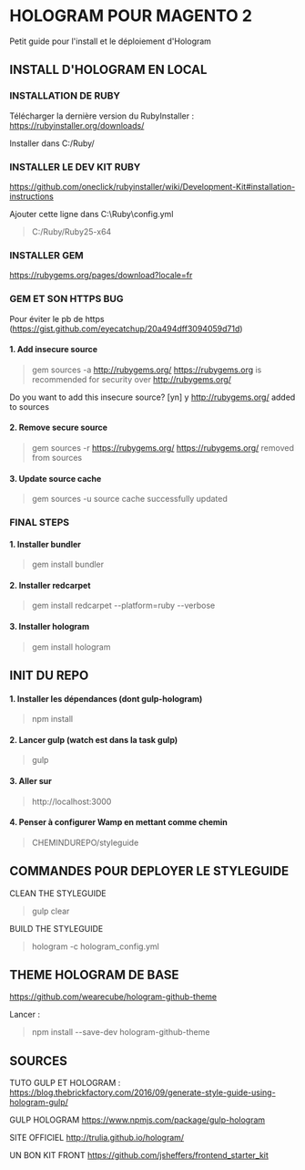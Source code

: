 # HOLOGRAM POUR MAGENTO 2

Petit guide pour l'install et le déploiement d'Hologram

## INSTALL D'HOLOGRAM EN LOCAL

### INSTALLATION DE RUBY

Télécharger la dernière version du RubyInstaller : 
https://rubyinstaller.org/downloads/

Installer dans C:/Ruby/

### INSTALLER LE DEV KIT RUBY

https://github.com/oneclick/rubyinstaller/wiki/Development-Kit#installation-instructions

Ajouter cette ligne dans C:\Ruby\config.yml
> C:/Ruby/Ruby25-x64

### INSTALLER GEM
https://rubygems.org/pages/download?locale=fr

### GEM ET SON HTTPS BUG
Pour éviter le pb de https
(https://gist.github.com/eyecatchup/20a494dff3094059d71d)

#### 1. Add insecure source
> gem sources -a http://rubygems.org/
https://rubygems.org is recommended for security over http://rubygems.org/

Do you want to add this insecure source? [yn]  y
http://rubygems.org/ added to sources

#### 2. Remove secure source
> gem sources -r https://rubygems.org/
https://rubygems.org/ removed from sources

#### 3. Update source cache
> gem sources -u
source cache successfully updated


### FINAL STEPS
#### 1. Installer bundler
> gem install bundler

#### 2. Installer redcarpet
> gem install redcarpet --platform=ruby --verbose

#### 3. Installer hologram
> gem install hologram


## INIT DU REPO
#### 1. Installer les dépendances (dont gulp-hologram)
> npm install

#### 2. Lancer gulp (watch est dans la task gulp) 
> gulp

#### 3. Aller sur 
> http://localhost:3000

#### 4. Penser à configurer Wamp en mettant comme chemin 
> CHEMINDUREPO/styleguide


## COMMANDES POUR DEPLOYER LE STYLEGUIDE

CLEAN THE STYLEGUIDE
> gulp clear

BUILD THE STYLEGUIDE
> hologram -c hologram_config.yml



## THEME HOLOGRAM DE BASE
https://github.com/wearecube/hologram-github-theme

Lancer :
> npm install --save-dev hologram-github-theme


## SOURCES

TUTO GULP ET HOLOGRAM :
https://blog.thebrickfactory.com/2016/09/generate-style-guide-using-hologram-gulp/

GULP HOLOGRAM
https://www.npmjs.com/package/gulp-hologram

SITE OFFICIEL
http://trulia.github.io/hologram/

UN BON KIT FRONT
https://github.com/jsheffers/frontend_starter_kit